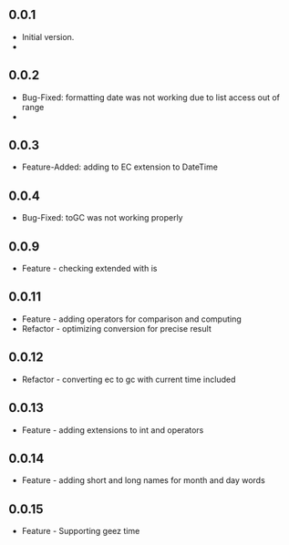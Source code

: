## 0.0.1

- Initial version.
-

## 0.0.2

- Bug-Fixed: formatting date was not working due to list access out of range
-

## 0.0.3

- Feature-Added: adding to EC extension to DateTime

## 0.0.4

- Bug-Fixed: toGC was not working properly

## 0.0.9

- Feature - checking extended with is

## 0.0.11

- Feature - adding operators for comparison and computing
- Refactor - optimizing conversion for precise result

## 0.0.12

- Refactor - converting ec to gc with current time included

## 0.0.13

- Feature - adding extensions to int and operators

## 0.0.14

- Feature - adding short and long names for month and day words

## 0.0.15

- Feature - Supporting geez time
